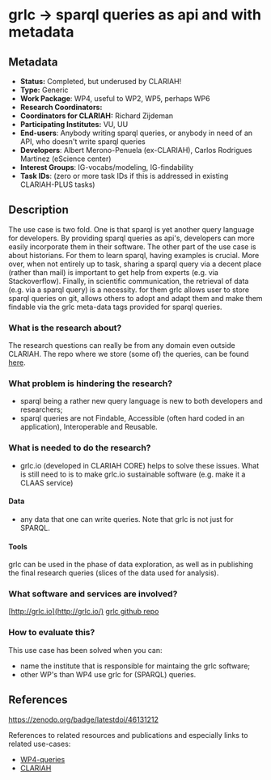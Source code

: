 # grlc -> sparql queries as api and with metadata

## Metadata

* **Status:**  Completed, but underused by CLARIAH!
* **Type:** Generic
* **Work Package**: WP4, useful to WP2, WP5, perhaps WP6
* **Research Coordinators:**
* **Coordinators for CLARIAH:**  Richard Zijdeman
* **Participating Institutes:** VU, UU
* **End-users**: Anybody writing sparql queries, or anybody in need of an API, who doesn't write sparql queries
* **Developers**: Albert Merono-Penuela (ex-CLARIAH), Carlos Rodrigues Martinez (eScience center)
* **Interest Groups**: IG-vocabs/modeling, IG-findability
* **Task IDs**: (zero or more task IDs if this is addressed in existing CLARIAH-PLUS tasks)

## Description
The use case is two fold. One is that sparql is yet another query language for developers. By providing sparql queries as api's, developers can more easily incorporate them in their software.
The other part of the use case is about historians. For them to learn sparql, having examples is crucial. More over, when not entirely up to task, sharing a sparql query via a decent place (rather than mail) is important to get help from experts (e.g. via Stackoverflow). Finally, in scientific communication, the retrieval of data (e.g. via a sparql query) is a necessity. for them grlc allows user to store sparql queries on git, allows others to adopt and adapt them and make them findable via the grlc meta-data tags provided for sparql queries.

### What is the research about?
The research questions can really be from any domain even outside CLARIAH. The repo where we store (some of) the queries, can be found [here](https://github.com/clariah/wp4-queries).

### What problem is hindering the research?
- sparql being a rather new query language is new to both developers and researchers;
- sparql queries are not Findable, Accessible (often hard coded in an application), Interoperable and Reusable.

### What is needed to do the research?
- grlc.io (developed in CLARIAH CORE) helps to solve these issues. What is still need to is to make grlc.io sustainable software (e.g. make it a CLAAS service)

#### Data
- any data that one can write queries. Note that grlc is not just for SPARQL.

#### Tools
grlc can be used in the phase of data exploration, as well as in publishing the final research queries (slices of the data used for analysis).

### What software and services are involved?
[http://grlc.io](http://grlc.io/)
[grlc github repo](https://github.com/clariah/grlc/)

### How to evaluate this?
This use case has been solved when you can:
- name the institute that is responsible for maintaing the grlc software;
- other WP's than WP4 use grlc for (SPARQL) queries.

## References
https://zenodo.org/badge/latestdoi/46131212

References to related resources and publications and especially links to related use-cases:
* [WP4-queries](https://github.com/clariah/wp4-queries)
* [CLARIAH](https://clariah.nl)
